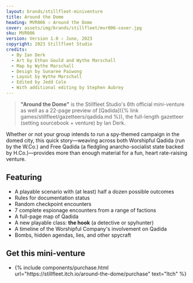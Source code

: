 ```yaml
---
layout: brands/stillfleet-miniventure
title: Around the Dome
heading: MVR006 ☉ Around the Dome
cover: assets/img/brands/stillfleet/mvr006-cover.jpg
sku: MVR006
version: Version 1.0 ☉ June, 2023
copyright: 2023 Stillfleet Studio
credits:
  - By Ian Derk
  - Art by Ethan Gould and Wythe Marschall
  - Map by Wythe Marschall
  - Design by Sunaree Paiwong
  - Layout by Wythe Marschall
  - Edited by Jedd Cole
  - With additional editing by Stephen Aubrey
---
```


> **"Around the Dome"** is the Stillfleet Studio's 6th official mini-venture as well as a 22-page preview of [Qadida]({% link games/stillfleet/gazetteers/qadida.md %}), the full-length gazetteer (setting sourcebook + venture) by Ian Derk.

Whether or not your group intends to run a spy-themed campaign in the domed city, this quick story—weaving across both Worshipful Qadida (run by the W.Co.) and Free Qadida (a fledgling anarcho-socialist state backed by H.Co.)—provides more than enough material for a fun, heart rate-raising venture.

## Featuring

- A playable scenario with (at least) half a dozen possible outcomes
- Rules for documentation status
- Random checkpoint encounters
- 7 complete espionage encounters from a range of factions
- A full-page map of Qadida
- A new playable class: **the hook** (a detective or spyhunter)
- A timeline of the Worshipful Company's involvement on Qadida
- Bombs, hidden agendas, lies, and other spycraft


## Get this mini-venture

<ul class="rowlist">
  <li>
    {% include components/purchase.html url="https://stillfleet.itch.io/around-the-dome/purchase" text="Itch" %}
  </li>
</ul>